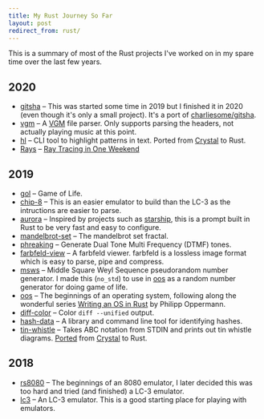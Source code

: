 ```yaml
---
title: My Rust Journey So Far
layout: post
redirect_from: rust/
---
```


This is a summary of most of the Rust projects I've worked on in my spare time
over the last few years.

## 2020

- [gitsha](https://github.com/twe4ked/gitsha) – This was started some time in
  2019 but I finished it in 2020 (even though it's only a small project). It's a
  port of [charliesome/gitsha](https://github.com/charliesome/gitsha).
- [vgm](https://github.com/twe4ked/vgm) – A
  [VGM](https://vgmrips.net/wiki/VGM_Specification) file parser. Only supports
  parsing the headers, not actually playing music at this point.
- [hl][hl] – CLI tool to highlight patterns in text. Ported from
  [Crystal][crystal] to Rust.
- [Rays](https://github.com/twe4ked/rays) – [Ray Tracing in One Weekend][rtiow]

[rtiow]: https://raytracing.github.io/books/RayTracingInOneWeekend.html

## 2019

- [gol](https://github.com/twe4ked/gol) – Game of Life.
- [chip-8](https://github.com/twe4ked/chip-8) – This is an easier emulator to
  build than the LC-3 as the intructions are easier to parse.
- [aurora](https://github.com/twe4ked/aurora) – Inspired by projects such as
  [starship](https://github.com/starship/starship), this is a prompt built in Rust to be very fast and easy to
  configure.
- [mandelbrot-set](https://github.com/twe4ked/mandelbrot-set) – The mandelbrot
  set fractal.
- [phreaking](https://github.com/twe4ked/phreaking) – Generate Dual Tone Multi
  Frequency (DTMF) tones.
- [farbfeld-view](https://github.com/twe4ked/farbfeld-view) – A farbfeld viewer.
  farbfeld is a lossless image format which is easy to parse, pipe and
  compress.
- [msws](https://github.com/twe4ked/msws) – Middle Square Weyl Sequence
  pseudorandom number generator. I made this (`no_std`) to use in [oos][oos] as
  a random number generator for doing game of life.
- [oos][oos] – The beginnings of an operating system,
  following along the wonderful series [Writing an OS in Rust](https://os.phil-opp.com/)
  by Philipp Oppermann.
- [diff-color](https://github.com/twe4ked/diff-color) – Color `diff --unified`
  output.
- [hash-data][hash-data] – A library and command line tool for identifying
  hashes.
- [tin-whistle][tin-whistle] – Takes ABC notation from STDIN and prints out tin
  whistle diagrams. [Ported][tin-whistle-1] from [Crystal][crystal] to Rust.

## 2018

- [rs8080](https://github.com/twe4ked/rs8080) – The beginnings of an 8080
  emulator, I later decided this was too hard and tried (and finished) a LC-3
  emulator.
- [lc3](https://github.com/twe4ked/lc3) – An LC-3 emulator. This is a good
  starting place for playing with emulators.

[oos]: https://github.com/twe4ked/oos
[hl]: https://github.com/twe4ked/hl
[hash-data]: https://github.com/twe4ked/hash-data
[tin-whistle]: https://github.com/twe4ked/tin-whistle
[tin-whistle-1]: https://github.com/twe4ked/tin-whistle/commit/106a72462c8b4861305c08e7a7c3124bfaff4d85
[crystal]: https://crystal-lang.org/
